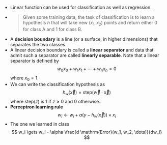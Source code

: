 - Linear function can be used for classification as well as regression.
- > Given some training data, the task of classification is to learn a hypothesis $h$ that will take new $(x_1, x_2)$ points and return either $0$ for class A and $1$ for class B.
- A **decision boundary** is a line (or a surface, in higher dimensions) that separates the two classes.
- A linear decision boundary is called a **linear separator** and data that admit such a separator are called **linearly separable**. Note that a linear separator is defined by
  $$
  w_0 x_0 + w_1 x_1  + \cdots + w_n x_n = 0
  $$
  where $x_0 = 1$.
- We can write the classification hypothesis as
  $$
  h_w(\vec{x}) = \mathrm{step}(\vec{w} \cdot \vec{x})
  $$
  where $\mathrm{step}(z)$ is $1$ if $z \ge 0$ and $0$ otherwise.
- **Perceptron learning rule**
  $$
  w_i \gets w_i + \alpha (y - h_w(\vec{x})) \times x_i
  $$
- The one we learned in class
  $$
  w_i \gets w_i - \alpha \frac{d \mathrm{Error}(w_1, w_2, \dots)}{dw_i}
  $$
